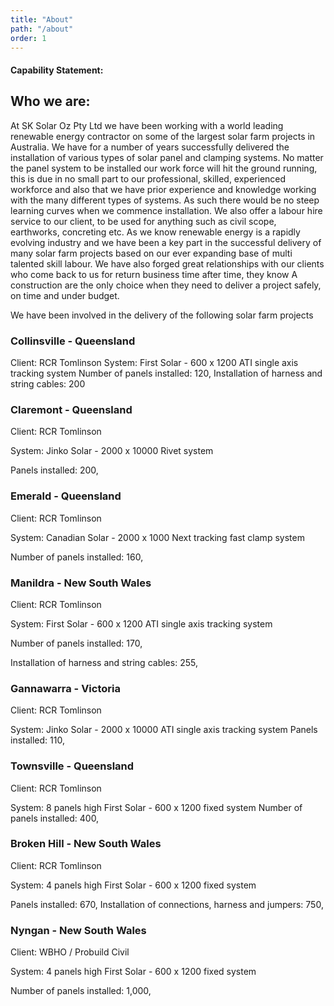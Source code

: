 ```yaml
---
title: "About"
path: "/about"
order: 1
---
```


#### Capability Statement:

## Who we are:

At SK Solar Oz Pty Ltd we have been working with a world leading renewable energy contractor on
some of the largest solar farm projects in Australia. We have for a number of years successfully delivered the
installation of various types of solar panel and clamping systems. No matter the panel system to be installed
our work force will hit the ground running, this is due in no small part to our professional, skilled, experienced
workforce and also that we have prior experience and knowledge working with the many different types of
systems. As such there would be no steep learning curves when we commence installation. We also offer a
labour hire service to our client, to be used for anything such as civil scope, earthworks, concreting etc. As we
know renewable energy is a rapidly evolving industry and we have been a key part in the successful delivery of
many solar farm projects based on our ever expanding base of multi talented skill labour. We have also forged
great relationships with our clients who come back to us for return business time after time, they know A
construction are the only choice when they need to deliver a project safely, on time and under budget.

We have been involved in the delivery of the following solar farm projects

### Collinsville - Queensland

Client: RCR Tomlinson
System: First Solar - 600 x 1200 ATI single axis tracking system
Number of panels installed: 120,
Installation of harness and string cables: 200

### Claremont - Queensland

Client: RCR Tomlinson

System: Jinko Solar - 2000 x 10000 Rivet system

Panels installed: 200,

### Emerald - Queensland

Client: RCR Tomlinson

System: Canadian Solar - 2000 x 1000 Next tracking fast clamp system

Number of panels installed: 160,

### Manildra - New South Wales

Client: RCR Tomlinson

System: First Solar - 600 x 1200 ATI single axis tracking system

Number of panels installed: 170,

Installation of harness and string cables: 255,


### Gannawarra - Victoria

Client: RCR Tomlinson

System: Jinko Solar - 2000 x 10000 ATI single axis tracking system
Panels installed: 110,

### Townsville - Queensland

Client: RCR Tomlinson

System: 8 panels high First Solar - 600 x 1200 fixed system
Number of panels installed: 400,


### Broken Hill - New South Wales

Client: RCR Tomlinson

System: 4 panels high First Solar - 600 x 1200 fixed system

Panels installed: 670,
Installation of connections, harness and jumpers: 750,

### Nyngan - New South Wales

Client: WBHO / Probuild Civil

System: 4 panels high First Solar - 600 x 1200 fixed system

Number of panels installed: 1,000,